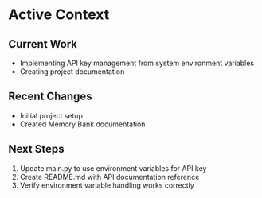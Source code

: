 # Active Context

## Current Work
- Implementing API key management from system environment variables
- Creating project documentation

## Recent Changes
- Initial project setup
- Created Memory Bank documentation

## Next Steps
1. Update main.py to use environment variables for API key
2. Create README.md with API documentation reference
3. Verify environment variable handling works correctly
